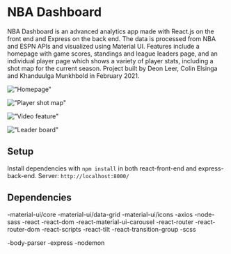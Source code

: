 # NBA Dashboard

NBA Dashboard is an advanced analytics app made with React.js on the front end and Express on the back end. The data is processed from NBA and ESPN APIs and visualized using Material UI. Features include a homepage with game scores, standings and league leaders page, and an individual player page which shows a variety of player stats, including a shot map for the current season. Project built by Deon Leer, Colin Elsinga and Khanduulga Munkhbold in February 2021.

!["Homepage"](https://raw.githubusercontent.com/celsinga/nba-dashboard/master/react-front-end/public/Screenshots/Screen%20Shot%202021-03-01%20at%202.28.31%20PM.png)

!["Player shot map"](https://raw.githubusercontent.com/celsinga/nba-dashboard/master/react-front-end/public/Screenshots/Screen%20Shot%202021-03-01%20at%202.29.24%20PM.png)

!["Video feature"](https://raw.githubusercontent.com/celsinga/nba-dashboard/master/react-front-end/public/Screenshots/Screen%20Shot%202021-03-01%20at%202.29.34%20PM.png)

!["Leader board"](https://raw.githubusercontent.com/celsinga/nba-dashboard/master/react-front-end/public/Screenshots/Screen%20Shot%202021-03-01%20at%202.28.48%20PM.png)

## Setup

Install dependencies with `npm install` in both react-front-end and express-back-end.
Server: `http://localhost:8000/`

## Dependencies
-material-ui/core
-material-ui/data-grid
-material-ui/icons
-axios
-node-sass
-react
-react-dom
-react-material-ui-carousel
-react-router
-react-router-dom
-react-scripts
-react-tilt
-react-transition-group
-scss

-body-parser
-express
-nodemon
